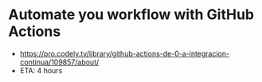 # Automate you workflow with GitHub Actions
* https://pro.codely.tv/library/github-actions-de-0-a-integracion-continua/109857/about/
* ETA: 4 hours